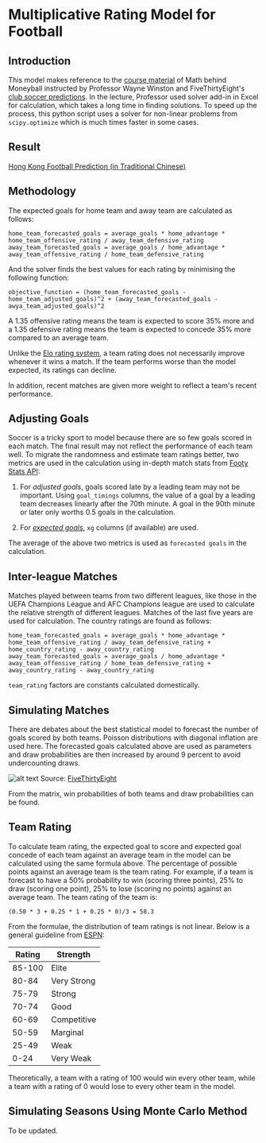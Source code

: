 # Multiplicative Rating Model for Football

## Introduction
This model makes reference to the [course material](https://www.coursera.org/learn/mathematics-sport/lecture/nR8wd/8-4-multiplicative-rating-models-for-soccer) of Math behind Moneyball instructed by Professor Wayne Winston and FiveThirtyEight's [club soccer predictions](https://projects.fivethirtyeight.com/soccer-predictions). In the lecture, Professor used solver add-in in Excel for calculation, which takes a long time in finding solutions. To speed up the process, this python script uses a solver for non-linear problems from `scipy.optimize` which is much times faster in some cases.

## Result
[Hong Kong Football Prediction (in Traditional Chinese)](https://docs.google.com/spreadsheets/d/180Jymgg3SNaZb4SD6YERDgkOAdcxnYAkTrNPXtVDK4Q/edit?usp=sharing)

## Methodology
The expected goals for home team and away team are calculated as follows:
```
home_team_forecasted_goals = average_goals * home_advantage * home_team_offensive_rating / away_team_defensive_rating
away_team_forecasted_goals = average_goals / home_advantage * away_team_offensive_rating / home_team_defensive_rating
```
And the solver finds the best values for each rating by minimising the following function:
```
objective_function = (home_team_forecasted_goals - home_team_adjusted_goals)^2 + (away_team_forecasted_goals - awya_team_adjusted_goals)^2
```
A 1.35 offensive rating means the team is expected to score 35% more and a 1.35 defensive rating means the team is expected to concede 35% more compared to an average team.

Unlike the 
[Elo rating system](https://en.wikipedia.org/wiki/Elo_rating_system), a team rating does not necessarily improve whenever it wins a match. If the team performs worse than the model expected, its ratings can decline.

In addition, recent matches are given more weight to reflect a team's recent performance.

## Adjusting Goals
Soccer is a tricky sport to model because there are so few goals scored in each match. The final result may not reflect the performance of each team well. To migrate the randomness and estimate team ratings better, two metrics are used in the calculation using in-depth match stats from [Footy Stats API](https://docs.footystats.org/):

1. For *adjusted goals*, goals scored late by a leading team may not be important. Using `goal_timings` columns, the value of a goal by a leading team decreases linearly after the 70th minute. A goal in the 90th minute or later only worths 0.5 goals in the calculation.

2. For [*expected goals*](https://youtu.be/w7zPZsLGK18), `xg` columns (if available) are used.

The average of the above two metrics is used as `forecasted goals` in the calculation.

## Inter-league Matches
Matches played between teams from two different leagues, like those in the UEFA Champions League and AFC Champions league are used to calculate the relative strength of different leagues. Matches of the last five years are used for calculation. The country ratings are found as follows:
```
home_team_forecasted_goals = average_goals * home_advantage * home_team_offensive_rating / away_team_defensive_rating + home_country_rating - away_country_rating
away_team_forecasted_goals = average_goals / home_advantage * away_team_offensive_rating / home_team_defensive_rating + away_country_rating - away_country_rating
```
`team_rating` factors are constants calculated domestically.

## Simulating Matches
There are debates about the best statistical model to forecast the number of goals scored by both teams. Poisson distributions with diagonal inflation are used here. The forecasted goals calculated above are used as parameters and draw probabilities are then increased by around 9 percent to avoid undercounting draws.

![alt text](https://fivethirtyeight.com/wp-content/uploads/2018/08/boice-CLUBSOCCER-02.png?w=1150)
Source: [FiveThirtyEight](https://projects.fivethirtyeight.com/soccer-predictions)

From the matrix, win probabilities of both teams and draw probabilities can be found.

## Team Rating
To calculate team rating, the expected goal to score and expected goal concede of each team against an average team in the model can be calculated using the same formula above. The percentage of possible points against an average team is the team rating. For example, if a team is forecast to have a 50% probability to win (scoring three points), 25% to draw (scoring one point), 25% to lose (scoring no points) against an average team. The team rating of the team is:
```
(0.50 * 3 + 0.25 * 1 + 0.25 * 0)/3 = 58.3
```
From the formulae, the distribution of team ratings is not linear. Below is a general guideline from [ESPN](https://www.espn.com/world-cup/story/_/id/4447078/ce/us/guide-espn-spi-ratings):

Rating | Strength
--- | ---
85-100 | Elite
80-84 | Very Strong
75-79 | Strong
70-74| Good
60-69| Competitive
50-59| Marginal
25-49| Weak
0-24| Very Weak

Theoretically, a team with a rating of 100 would win every other team, while a team with a rating of 0 would lose to every other team in the model.

## Simulating Seasons Using Monte Carlo Method
To be updated.
